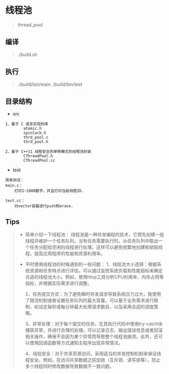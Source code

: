# 线程池
> thread_pool


## 编译
> ./build.sh

## 执行
> ./build/bin/main
> ./build/bin/test


## 目录结构
- src

```
1、基于 C 语言实现的库
        atomic.h
        spinlock.h
        thrd_pool.c
        thrd_pool.h

2、基于 C++11 线程安全的单例模式的线程池封装
        CThreadPool.h
        CThreadPool.cc
```

- test

```
简单测试：
main.c：
    打印1~1000数字，并且打印当前线程ID.

test.cc：
    对vector容器进行push和erase.
```

## Tips

> - 简单介绍一下线程池：
>   	线程池是一种并发编程的技术，它预先创建一组线程并维护一个任务队列。当有任务需要执行时，从任务队列中取出一个任务分配给空闲的线程进行处理。这样可以避免频繁地创建和销毁线程，提高应用程序的性能和资源利用率。
>
> - 平时使用线程池的时候遇到的一些问题：
>   1、线程池大小选择：根据系统资源和任务特点进行评估，可以通过监控系统负载和性能指标来确定合适的线程池大小。例如，使用htop工具分析CPU利用率、内存占用等指标，并根据实际需求进行调整。
>
>   2、任务提交方式：为了避免瞬时并发请求导致系统压力过大，我使用了限流机制或者设置任务队列的最大容量。可以基于业务需求进行限制，如设定每秒或每分钟最大处理请求数目，以及采用合适的调度策略。
>
>   3、异常处理：对于每个提交的任务，在其执行代码中使用try-catch块捕获异常，并进行合理的处理。可以记录日志、输出错误信息或者回滚相关操作，确保不会因为某个异常而导致整个线程池崩溃。此外，还可以使用回调函数等方式通知主程序出现异常情况。
>
>   4、线程安全：对于共享资源访问，采用适当的并发控制机制来保证线程安全。例如，在访问共享数据之前加锁（互斥锁、读写锁等），防止多个线程同时修改数据导致数据不一致问题。

